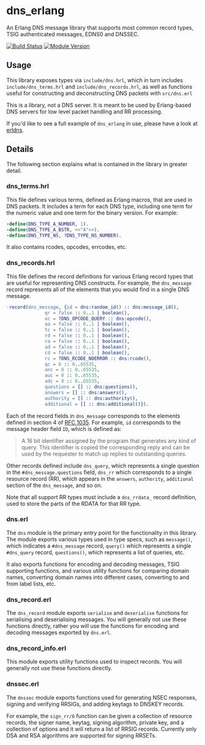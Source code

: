 # dns\_erlang

An Erlang DNS message library that supports most common record types, TSIG authenticated messages, EDNS0 and DNSSEC.

[![Build Status](https://github.com/dnsimple/dns_erlang/actions/workflows/ci.yml/badge.svg)](https://github.com/dnsimple/dns-_rlang/actions/workflows/ci.yml)
[![Module Version](https://img.shields.io/hexpm/v/dns_erlang.svg)](https://hex.pm/packages/dns_erlang)

## Usage

This library exposes types via `include/dns.hrl`, which in turn includes `include/dns_terms.hrl` and `include/dns_records.hrl`, as well as functions useful for constructing and deconstructing DNS packets with `src/dns.erl`

This is a library, not a DNS server. It is meant to be used by Erlang-based DNS servers for low level packet handling and RR processing.

If you'd like to see a full example of `dns_erlang` in use, please have a look at [erldns](https://github.com/dnsimple/erldns).

## Details

The following section explains what is contained in the library in greater detail.

### dns\_terms.hrl

This file defines various terms, defined as Erlang macros, that are used in DNS packets. It includes a term for each DNS type, including one term for the numeric value and one term for the binary version. For example:

```erlang
-define(DNS_TYPE_A_NUMBER, 1).
-define(DNS_TYPE_A_BSTR, <<"A">>).
-define(DNS_TYPE_NS, ?DNS_TYPE_NS_NUMBER).
```

It also contains rcodes, opcodes, errcodes, etc.

### dns\_records.hrl

This file defines the record definitions for various Erlang record types that are useful for representing DNS constructs. For example, the `dns_message` record represents all of the elements that you would find in a single DNS message.

```erlang
-record(dns_message, {id = dns:random_id() :: dns:message_id(),
		      qr = false :: 0..1 | boolean(),
		      oc = ?DNS_OPCODE_QUERY :: dns:opcode(),
		      aa = false :: 0..1 | boolean(),
		      tc = false :: 0..1 | boolean(),
		      rd = false :: 0..1 | boolean(),
		      ra = false :: 0..1 | boolean(),
		      ad = false :: 0..1 | boolean(),
		      cd = false :: 0..1 | boolean(),
		      rc = ?DNS_RCODE_NOERROR :: dns:rcode(),
		      qc = 0 :: 0..65535,
		      anc = 0 :: 0..65535,
		      auc = 0 :: 0..65535,
		      adc = 0 :: 0..65535,
		      questions = [] :: dns:questions(),
		      answers = [] :: dns:answers(),
		      authority = [] :: dns:authority(),
		      additional = [] :: dns:additional()}).
```

Each of the record fields in `dns_message` corresponds to the elements defined in section 4 of [RFC 1035](https://tools.ietf.org/html/rfc1035). For example, `id` corresponds to the message header field `ID`, which is defined as:

> A 16 bit identifier assigned by the program that generates any kind of query.  This identifier is copied the corresponding reply and can be used by the requester to match up replies to outstanding queries.

Other records defined include `dns_query`, which represents a single question in the `#dns_message.questions` field, `dns_rr` which corresponds to a single resource record (RR), which appears in the `answers`, `authority`, `additional` section of the `dns_message`, and so on.

Note that all support RR types must include a `dns_rrdata_` record definition, used to store the parts of the RDATA for that RR type.

### dns.erl

The `dns` module is the primary entry point for the functionality in this library. The module exports various types used in type specs, such as `message()`, which indicates a `#dns_message` record, `query()` which represents a single `#dns_query` record, `questions()`, which represents a list of queries, etc.

It also exports functions for encoding and decoding messages, TSIG supporting functions, and various utility functions for comparing domain names, converting domain names into different cases, converting to and from label lists, etc. 

### dns\_record.erl

The `dns_record` module exports `serialise` and `deserialise` functions for serialising and deserialising messages. You will generally not use these functions directly, rather you will use the functions for encoding and decoding messages exported by `dns.erl`.

### dns\_record\_info.erl

This module exports utility functions used to inspect records. You will generally not use these functions directly.

### dnssec.erl

The `dnssec` module exports functions used for generating NSEC responses, signing and verifying RRSIGs, and adding keytags to DNSKEY records.

For example, the `sign_rr/6` function can be given a collection of resource records, the signer name, keytag, signing algorithm, private key, and a collection of options and it will return a list of RRSIG records. Currently only DSA and RSA algorithms are supported for signing RRSETs.
